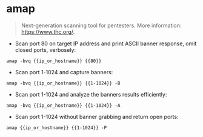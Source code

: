# amap

> Next-generation scanning tool for pentesters.
> More information: <https://www.thc.org/>.

- Scan port 80 on target IP address and print ASCII banner response, omit closed ports, verbosely:

`amap -bvq {{ip_or_hostname}} {{80}}`

- Scan port 1-1024 and capture banners:

`amap -bvq {{ip_or_hostname}} {{1-1024}} -B`

- Scan port 1-1024 and analyze the banners results efficiently:

`amap -bvq {{ip_or_hostname}} {{1-1024}} -A`

- Scan port 1-1024 without banner grabbing and return open ports:

`amap {{ip_or_hostname}} {{1-1024}} -P`
